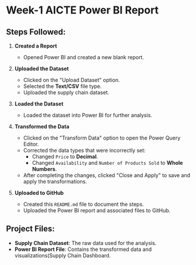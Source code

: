 # Week-1 AICTE Power BI Report

## Steps Followed:

1. **Created a Report**  
   - Opened Power BI and created a new blank report.

2. **Uploaded the Dataset**  
   - Clicked on the "Upload Dataset" option.  
   - Selected the **Text/CSV** file type.  
   - Uploaded the supply chain dataset.

3. **Loaded the Dataset**  
   - Loaded the dataset into Power BI for further analysis.

4. **Transformed the Data**  
   - Clicked on the "Transform Data" option to open the Power Query Editor.  
   - Corrected the data types that were incorrectly set:
     - Changed `Price` to **Decimal**.
     - Changed `Availability` and `Number of Products Sold` to **Whole Numbers**.  
   - After completing the changes, clicked "Close and Apply" to save and apply the transformations.

5. **Uploaded to GitHub**  
   - Created this `README.md` file to document the steps.  
   - Uploaded the Power BI report and associated files to GitHub.

## Project Files:
- **Supply Chain Dataset**: The raw data used for the analysis.
- **Power BI Report File**: Contains the transformed data and visualizations(Supply Chain Dashboard.

